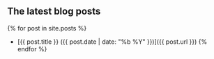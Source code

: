 ## The latest blog posts
{% for post in site.posts %}
* [{{ post.title }} ({{ post.date | date: "%b %Y" }})]({{ post.url }})
{% endfor %}
